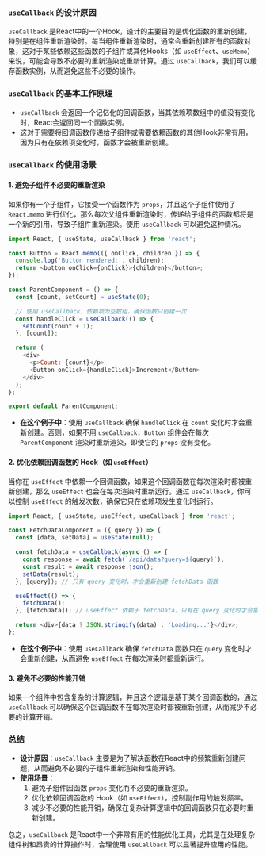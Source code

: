 ### `useCallback` 的设计原因

`useCallback` 是React中的一个Hook，设计的主要目的是优化函数的重新创建，特别是在组件重新渲染时。每当组件重新渲染时，通常会重新创建所有的函数对象，这对于某些依赖这些函数的子组件或其他Hooks（如 `useEffect`、`useMemo`）来说，可能会导致不必要的重新渲染或重新计算。通过 `useCallback`，我们可以缓存函数实例，从而避免这些不必要的操作。

### `useCallback` 的基本工作原理

- `useCallback` 会返回一个记忆化的回调函数，当其依赖项数组中的值没有变化时，React会返回同一个函数实例。
- 这对于需要将回调函数传递给子组件或需要依赖函数的其他Hook非常有用，因为只有在依赖项变化时，函数才会被重新创建。

### `useCallback` 的使用场景

#### 1. **避免子组件不必要的重新渲染**

如果你有一个子组件，它接受一个函数作为 `props`，并且这个子组件使用了 `React.memo` 进行优化，那么每次父组件重新渲染时，传递给子组件的函数都将是一个新的引用，导致子组件重新渲染。使用 `useCallback` 可以避免这种情况。

```javascript
import React, { useState, useCallback } from 'react';

const Button = React.memo(({ onClick, children }) => {
  console.log('Button rendered:', children);
  return <button onClick={onClick}>{children}</button>;
});

const ParentComponent = () => {
  const [count, setCount] = useState(0);

  // 使用 useCallback，依赖项为空数组，确保函数只创建一次
  const handleClick = useCallback(() => {
    setCount(count + 1);
  }, [count]);

  return (
    <div>
      <p>Count: {count}</p>
      <Button onClick={handleClick}>Increment</Button>
    </div>
  );
};

export default ParentComponent;
```

- **在这个例子中**：使用 `useCallback` 确保 `handleClick` 在 `count` 变化时才会重新创建。否则，如果不用 `useCallback`，`Button` 组件会在每次 `ParentComponent` 渲染时重新渲染，即使它的 `props` 没有变化。

#### 2. **优化依赖回调函数的 Hook（如 `useEffect`）**

当你在 `useEffect` 中依赖一个回调函数，如果这个回调函数在每次渲染时都被重新创建，那么 `useEffect` 也会在每次渲染时重新运行。通过 `useCallback`，你可以控制 `useEffect` 的触发次数，确保它只在依赖项发生变化时运行。

```javascript
import React, { useState, useEffect, useCallback } from 'react';

const FetchDataComponent = ({ query }) => {
  const [data, setData] = useState(null);

  const fetchData = useCallback(async () => {
    const response = await fetch(`/api/data?query=${query}`);
    const result = await response.json();
    setData(result);
  }, [query]); // 只有 query 变化时，才会重新创建 fetchData 函数

  useEffect(() => {
    fetchData();
  }, [fetchData]); // useEffect 依赖于 fetchData，只有在 query 变化时才会重新执行

  return <div>{data ? JSON.stringify(data) : 'Loading...'}</div>;
};
```

- **在这个例子中**：使用 `useCallback` 确保 `fetchData` 函数只在 `query` 变化时才会重新创建，从而避免 `useEffect` 在每次渲染时都重新运行。

#### 3. **避免不必要的性能开销**

如果一个组件中包含复杂的计算逻辑，并且这个逻辑是基于某个回调函数的，通过 `useCallback` 可以确保这个回调函数不在每次渲染时都被重新创建，从而减少不必要的计算开销。

### 总结

- **设计原因**：`useCallback` 主要是为了解决函数在React中的频繁重新创建问题，从而避免不必要的子组件重新渲染和性能开销。
- **使用场景**：
  1. 避免子组件因函数 `props` 变化而不必要的重新渲染。
  2. 优化依赖回调函数的 Hook（如 `useEffect`），控制副作用的触发频率。
  3. 减少不必要的性能开销，确保在复杂计算逻辑中的回调函数只在必要时重新创建。

总之，`useCallback` 是React中一个非常有用的性能优化工具，尤其是在处理复杂组件树和昂贵的计算操作时，合理使用 `useCallback` 可以显著提升应用的性能。
